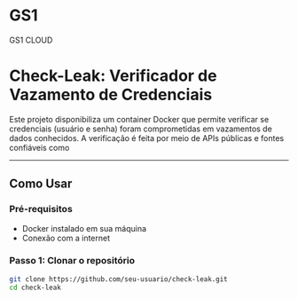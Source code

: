 # GS1
GS1 CLOUD
# Check-Leak: Verificador de Vazamento de Credenciais

Este projeto disponibiliza um container Docker que permite verificar se credenciais (usuário e senha) foram comprometidas em vazamentos de dados conhecidos. A verificação é feita por meio de APIs públicas e fontes confiáveis como

---

## Como Usar

### Pré-requisitos

- Docker instalado em sua máquina
- Conexão com a internet


### Passo 1: Clonar o repositório

```bash
git clone https://github.com/seu-usuario/check-leak.git
cd check-leak
```
